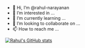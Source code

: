 - 👋 Hi, I’m @rahul-narayanan
- 👀 I’m interested in ...
- 🌱 I’m currently learning ...
- 💞️ I’m looking to collaborate on ...
- 📫 How to reach me ...

<!---
rahul-narayanan/rahul-narayanan is a ✨ special ✨ repository because its `README.md` (this file) appears on your GitHub profile.
You can click the Preview link to take a look at your changes.
--->

[![Rahul's GitHub stats](https://github-readme-stats.vercel.app/api?username=rahul-narayanan)](https://github.com/anuraghazra/github-readme-stats)
